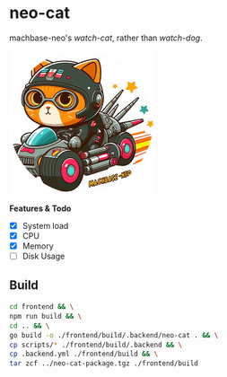 # neo-cat

machbase-neo's *watch-cat*, rather than *watch-dog*.

![logo](./docs/images/neocatx256.png)

**Features & Todo**
- [x] System load
- [x] CPU
- [x] Memory
- [ ] Disk Usage

## Build

```sh
cd frontend && \
npm run build && \
cd .. && \
go build -o ./frontend/build/.backend/neo-cat . && \
cp scripts/* ./frontend/build/.backend && \
cp .backend.yml ./frontend/build && \
tar zcf ../neo-cat-package.tgz ./frontend/build
```